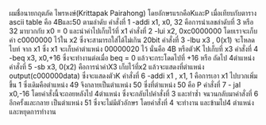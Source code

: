 ผมชื่อนายกฤตภัค ไพรหงษ์(Krittapak Pairahong) โดยอักษรแรกคือKและP
เมื่อเทียบกับตาราง ascii table คือ 4Bและ50 ตามลำดับ
คำสั่งที่ 1 -addi x1, x0, 32 คือการนำเลขลำดับที่ 3 หรือ 32 มาบวกกับ x0 = 0 และนำค่าไปเก็บไว้ที่ x1
คำสั่งที่ 2 -lui x2, 0xc0000000 โดยเราจะเก็บค่า c0000000 ไว้ใน x2 ซึ่งจะสามารถใส่ได้ไม่เกิน 20bit 
คำสั่งที่ 3 -lbu x3 , 0(x1) จะโหลดไบท์ จาก x1 ซึ่ง x1 จะเก็บค่าตำแหน่ง 00000020 ไว้ นั่นคือ 4B หรือตัวK ไปเก็บที่ x3
คำสั่งที่ 4 -beq x3, x0,+16 ซึ่งจะทำงานต่อเมื่อ beq = 0 แล้วจะกระโดดไปที่ +16 หรือ ถัดไป 4ตำแหน่ง
คำสั่งที่ 5 -sb x3, 0(x2) คือการนำค่าX3 เก็บไว้ที่x2 แล้วจะแสดงที่ตำแหน่ง output(c000000data) ซึ่งจะแสดงตัวK
คำสั่งที่ 6 -addi x1 , x1, 1 คือการเอา x1 ไปบวกเพิ่มขึ้น 1 ซึ่งเดิมคือตำแหน่ง 49 จึงกลายเป็นตำแหน่ง 50
ซึ่งที่ตำแหน่ง 50 คือ P
คำสั่งที่ 7 - jal x0,-16 โดยคำสั่งนี้จะถอยหลังไป 4ตำแหน่ง ซึ่งจะกลับไปคำสั่งที่ 3 และทำซ้ำ
จนวนกลับมาคำสั่งที่ 6 อีกครั้งและกลาย เป็นตำแหน่ง 51 ซึ่งจะไม่มีตัวอักษร โดยคำสั่งที่ 4 จะทำงาน และข้ามไป4 ตำแหน่ง และหยุดการทำงาน
